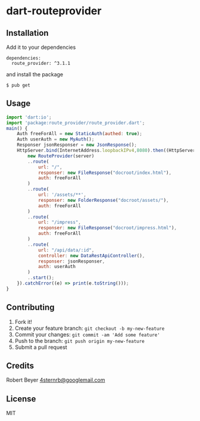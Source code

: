 # dart-routeprovider

## Installation

Add it to your dependencies
```
dependencies:
  route_provider: ^3.1.1
```

and install the package
```
$ pub get
```

## Usage
```javascript
import 'dart:io';
import 'package:route_provider/route_provider.dart';
main() {
    Auth freeForAll = new StaticAuth(authed: true);
    Auth userAuth = new MyAuth();
    Responser jsonResponser = new JsonResponse();
    HttpServer.bind(InternetAddress.loopbackIPv4,8080).then((HttpServer server){
        new RouteProvider(server)
        ..route(
            url: "/",
            responser: new FileResponse("docroot/index.html"),
            auth: freeForAll
        )
        ..route(
            url: '/assets/**',
            responser: new FolderResponse("docroot/assets/"),
            auth: freeForAll
        )
        ..route(
            url: "/impress",
            responser: new FileResponse("docroot/impress.html"),
            auth: freeForAll
        )
        ..route(
            url: "/api/data/:id",
            controller: new DataRestApiController(),
            responser: jsonResponser,
            auth: userAuth
        )
        ..start();
    }).catchError((e) => print(e.toString()));
}
```

## Contributing

1. Fork it!
2. Create your feature branch: `git checkout -b my-new-feature`
3. Commit your changes: `git commit -am 'Add some feature'`
4. Push to the branch: `git push origin my-new-feature`
5. Submit a pull request

## Credits

Robert Beyer <4sternrb@googlemail.com>

## License

MIT
